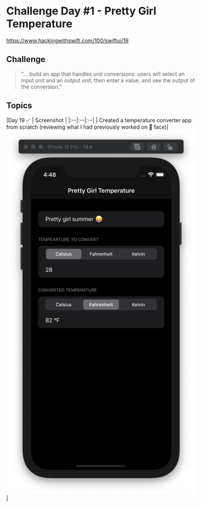 # Challenge Day #1 - Pretty Girl Temperature

https://www.hackingwithswift.com/100/swiftui/19

## Challenge
> "... build an app that handles unit conversions: users will select an input unit and an output unit, then enter a value, and see the output of the conversion."

## Topics

|Day 19 :white_check_mark: | Screenshot |
|:--|:--|:--|
| Created a temperature converter app from scratch (reviewing what I had previously worked on :grimacing: face)| ![PrettyGirlTemperature](Screenshots/D19.png)|
